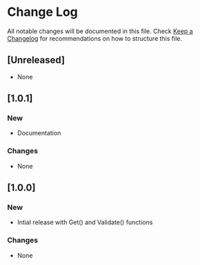 # Change Log

All notable changes will be documented in this file. Check [Keep a Changelog](http://keepachangelog.com/) for recommendations on how to structure this file.

## [Unreleased]

- None

## [1.0.1]

### New

- Documentation

### Changes

- None

## [1.0.0]

### New

- Intial release with Get() and Validate() functions

### Changes

- None
